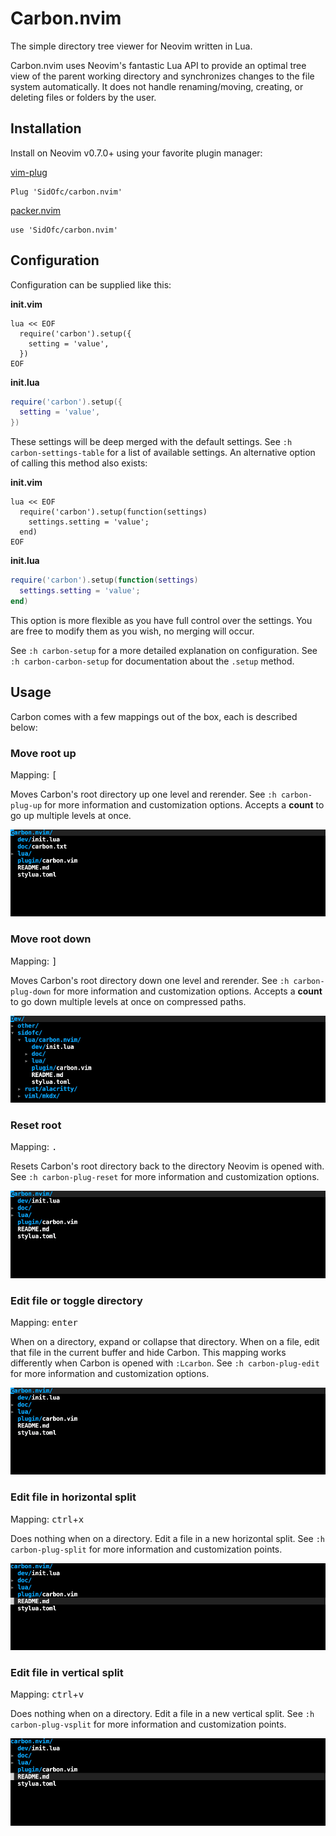 # Carbon.nvim

The simple directory tree viewer for Neovim written in Lua.

Carbon.nvim uses Neovim's fantastic Lua API to provide an optimal tree view
of the parent working directory and synchronizes changes to the file system
automatically. It does not handle renaming/moving, creating, or deleting
files or folders by the user.

## Installation

Install on Neovim v0.7.0+ using your favorite plugin manager:

[vim-plug](https://github.com/junegunn/vim-plug)

```viml
Plug 'SidOfc/carbon.nvim'
```

[packer.nvim](https://github.com/wbthomason/packer.nvim)

```viml
use 'SidOfc/carbon.nvim'
```

## Configuration

Configuration can be supplied like this:

**init.vim**

```viml
lua << EOF
  require('carbon').setup({
    setting = 'value',
  })
EOF
```

**init.lua**

```lua
require('carbon').setup({
  setting = 'value',
})
```

These settings will be deep merged with the default settings. See
`:h carbon-settings-table` for a list of available settings. An
alternative option of calling this method also exists:

**init.vim**

```viml
lua << EOF
  require('carbon').setup(function(settings)
    settings.setting = 'value';
  end)
EOF
```

**init.lua**

```lua
require('carbon').setup(function(settings)
  settings.setting = 'value';
end)
```

This option is more flexible as you have full control over the settings.
You are free to modify them as you wish, no merging will occur.

See `:h carbon-setup` for a more detailed explanation on configuration.
See `:h carbon-carbon-setup` for documentation about the `.setup` method.

## Usage

Carbon comes with a few mappings out of the box, each is described below:

### Move root up

Mapping: <kbd>[</kbd>

Moves Carbon's root directory up one level and rerender. See `:h carbon-plug-up`
for more information and customization options. Accepts a **count** to go up
multiple levels at once.

![Carbon up example](/doc/assets/carbon-up.gif)

### Move root down

Mapping: <kbd>]</kbd>

Moves Carbon's root directory down one level and rerender. See
`:h carbon-plug-down` for more information and customization options. Accepts
a **count** to go down multiple levels at once on compressed paths.

![Carbon down example](/doc/assets/carbon-down.gif)

### Reset root

Mapping: <kbd>.</kbd>

Resets Carbon's root directory back to the directory Neovim is opened with.
See `:h carbon-plug-reset` for more information and customization options.

![Carbon reset example](/doc/assets/carbon-reset.gif)

### Edit file or toggle directory

Mapping: <kbd>enter</kbd>

When on a directory, expand or collapse that directory. When on a file, edit
that file in the current buffer and hide Carbon. This mapping works differently
when Carbon is opened with `:Lcarbon`. See `:h carbon-plug-edit` for more
information and customization options.

![Carbon edit example](/doc/assets/carbon-edit.gif)

### Edit file in horizontal split

Mapping: <kbd>ctrl</kbd>+<kbd>x</kbd>

Does nothing when on a directory. Edit a file in a new horizontal split. See
`:h carbon-plug-split` for more information and customization points.

![Carbon split example](/doc/assets/carbon-split.gif)

### Edit file in vertical split

Mapping: <kbd>ctrl</kbd>+<kbd>v</kbd>

Does nothing when on a directory. Edit a file in a new vertical split. See
`:h carbon-plug-vsplit` for more information and customization points.

![Carbon vsplit example](/doc/assets/carbon-vsplit.gif)
